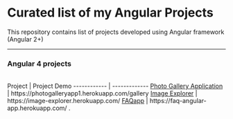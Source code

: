 # Curated list of my Angular Projects
This repository contains list of projects developed using Angular framework (Angular 2+)
<hr>
<h3>Angular 4 projects </h3>
<br>
Project  | Project Demo
------------ | -------------
<a href = "https://github.com/patilankita79/Angular4-PhotoGallery">Photo Gallery Application</a> | https://photogalleryapp1.herokuapp.com/gallery
<a href="https://github.com/patilankita79/Angular4-ImageExplorer">Image Explorer</a> | https://image-explorer.herokuapp.com/
<a href="https://github.com/patilankita79/Angular4-FAQapp">FAQapp</a> | https://faq-angular-app.herokuapp.com/
.
